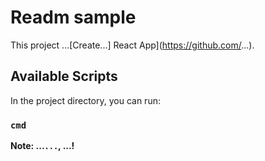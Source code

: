 # Readm sample

This project ...[Create...] React App](https://github.com/...).

## Available Scripts

In the project directory, you can run:

### `cmd`


**Note: ...`...`, ...!**